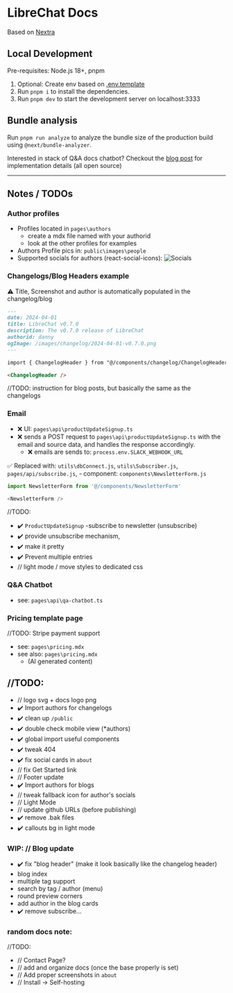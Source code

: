 # LibreChat Docs

Based on [Nextra](https://nextra.site/)

## Local Development

Pre-requisites: Node.js 18+, pnpm

1. Optional: Create env based on [.env.template](./.env.template)
2. Run `pnpm i` to install the dependencies.
3. Run `pnpm dev` to start the development server on localhost:3333

## Bundle analysis

Run `pnpm run analyze` to analyze the bundle size of the production build using `@next/bundle-analyzer`.

Interested in stack of Q&A docs chatbot? Checkout the [blog post](https://langfuse.com/blog/qa-chatbot-for-langfuse-docs) for implementation details (all open source)

---

## Notes / TODOs

### Author profiles
- Profiles located in `pages\authors`
  - create a mdx file named with your authorid
  - look at the other profiles for examples
- Authors Profile pics in: `public\images\people`
- Supported socials for authors (react-social-icons):
![Socials](https://camo.githubusercontent.com/bb10ce76806a2db855ae9411682342b31f2857ce8ab62b8c0a46d3c3cdb77fdf/68747470733a2f2f7374617469632e72656163742d736f6369616c2d69636f6e732e636f6d2f726561646d652d696d6167652e706e67)

### Changelogs/Blog Headers example

⚠️ Title, Screenshot and author is automatically populated in the changelog/blog

```markdown
---
date: 2024-04-01
title: LibreChat v0.7.0
description: The v0.7.0 release of LibreChat
authorid: danny
ogImage: /images/changelog/2024-04-01-v0.7.0.png
---

import { ChangelogHeader } from "@/components/changelog/ChangelogHeader";

<ChangelogHeader />
```
//TODO: instruction for blog posts, but basically the same as the changelogs

### Email
- ❌ UI: `pages\api\productUpdateSignup.ts`
- ❌ sends a POST request to `pages\api\productUpdateSignup.ts` with the email and source data, and handles the response accordingly.
  - ❌ emails are sends to: `process.env.SLACK_WEBHOOK_URL`

✅ Replaced with: `utils\dbConnect.js`, `utils\Subscriber.js`, `pages/api/subscribe.js`, 
        - component: `components\NewsletterForm.js`
```js
import NewsletterForm from '@/components/NewsletterForm'

<NewsletterForm />
```

//TODO:
- ✔️ `ProductUpdateSignup` -subscribe to newsletter (unsubscribe)  
- ✔️ provide unsubscribe mechanism, 
- ✔️ make it pretty
- ✔️ Prevent multiple entries
- // light mode / move styles to dedicated css

### Q&A Chatbot
- see: `pages\api\qa-chatbot.ts`

### Pricing template page
//TODO: Stripe payment support
- see: `pages\pricing.mdx`
- see also: `pages\pricing.mdx`
    - (AI generated content)

## //TODO:
- // logo svg + docs logo png
- ✔️ Import authors for changelogs
- ✔️ clean up `/public`
- ✔️ double check mobile view (*authors)
- ✔️ global import useful components
- ✔️ tweak 404
- ✔️ fix social cards in `about`
- // fix Get Started link
- // Footer update
- ✔️ Import authors for blogs
- // tweak fallback icon for author's socials
- // Light Mode
- // update github URLs (before publishing)
- ✔️ remove .bak files
- ✔️ callouts bg in light mode

### WIP: // Blog update
- ✔️ fix "blog header" (make it look basically like the changelog header)
- blog index
- multiple tag support
- search by tag / author (menu)
- round preview corners
- add author in the blog cards
- ✔️ remove subscribe...

### random docs note:
//TODO:
- // Contact Page?
- // add and organize docs (once the base properly is set)
- // Add proper screenshots in `about` 
- // Install -> Self-hosting
